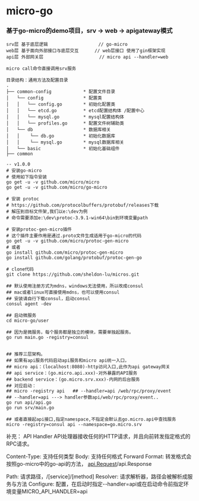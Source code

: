 # micro-go
### 基于go-micro的demo项目，srv -> web -> apigateway模式
~~~ 
srv层 基于底层逻辑                   // go-micro
web层 基于面向外部接口与底层交互      // web层接口 使用了gin框架实现
api层 外部网关层                     // micro api --handler=web

micro call命令直接调用srv服务

目录结构：通用方法及配置目录
.
├── common-config            * 配置文件目录
│   └── config               * 配置类
│   │   └── config.go        * 初始化配置类
│   │   └── etcd.go          * etcd配置结构体 /配置中心
│   │   └── mysql.go         * mysql配置结构体
│   │   └── profiles.go      * 配置文件树辅助类
│   └── db                   * 数据库相关
│   │    └── db.go           * 初始化数据库
│   │    └── mysql.go        * mysql数据库相关
│   └── basic                * 初始化基础组件
├── common    
~~~


```shell
-- v1.0.0
# 安装go-micro
# 使用如下指令安装
go get -u -v github.com/micro/micro
go get -u -v github.com/micro/go-micro

# 安装 protoc
# https://github.com/protocolbuffers/protobuf/releases下载
# 解压到目标文件架,我们以e:\dev为例
# 命令需要添加e:\dev\protoc-3.9.1-win64\bin到环境变量path

# 安装protoc-gen-micro插件
# 这个插件主要作用是通过.proto文件生成适用于go-micro的代码
go get -u -v github.com/micro/protoc-gen-micro
# 或者
go install github.com/micro/protoc-gen-micro
go install github.com/golang/protobuf/protoc-gen-go

# clone代码
git clone https://github.com/sheldon-lu/micros.git

## 默认使用注册方式为mdns，windows无法使用，所以改成consul
## mac或者linux可直接使用mdns，也可以使用consul
## 安装请自行下载consul，启动consul
consul agent -dev

## 启动微服务
cd micro-go/user

## 因为是微服务，每个服务都是独立的模块，需要单独起服务。
go run main.go -registry=consul


## 推荐三层架构。
## 如果有api服务代码启动api服务和micro api统一入口，
## micro api：(localhost:8080)-http访问入口,此作为api gateway网关
## api service：(go.micro.api.xxx)-对外暴露的API服务
## backend service：(go.micro.srv.xxx)-内网的后台服务
## 对应启动：
## micro -registry api   ## --handler=api /web/rpc/proxy/event
## --handler=api ---> handler参数api/web/rpc/proxy/event..
go run api/api.go
go run srv/main.go

## 或者直接起api接口,指定namespace,不指定会默认去go.micro.api中查找服务
micro -registry=consul api --namespace=go.micro.srv

```

补充：
API Handler
API处理器接收任何的HTTP请求，并且向前转发指定格式的RPC请求。

Content-Type: 支持任何类型
Body: 支持任何格式
Forward Format: 转发格式会按照go-micro中的go-api的方法，
[api.Request](https://github.com/asim/go-api/blob/master/proto/api.proto)\/api.Response

Path: 请求路径，/[service]/[method]
Resolver: 请求解析器，路径会被解析成服务与方法
Configure: 配置，在启动时指定--handler=api或在启动命令前指定环境变量MICRO_API_HANDLER=api

